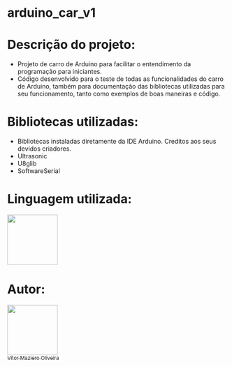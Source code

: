# arduino_car_v1
# Descrição do projeto:
-  Projeto de carro de Arduino para facilitar o entendimento da programação para iniciantes.
-  Código desenvolvido para o teste de todas as funcionalidades do carro de Arduino, também para documentação das bibliotecas utilizadas para seu funcionamento, tanto como exemplos de boas maneiras e código.

# Bibliotecas utilizadas:
- Bibliotecas instaladas diretamente da IDE Arduino. Creditos aos seus devidos criadores.
- Ultrasonic
- U8glib
- SoftwareSerial

# Linguagem utilizada:
<img src="https://cdn.jsdelivr.net/gh/devicons/devicon@latest/icons/arduino/arduino-original.svg" width="115" height="115"/>

# Autor:

[<img loading="lazy" src="https://avatars.githubusercontent.com/u/110566021?v=4" width=115><br><sub>Vítor Maziero Oliveira</sub>](https://github.com/vitor-m-o)
